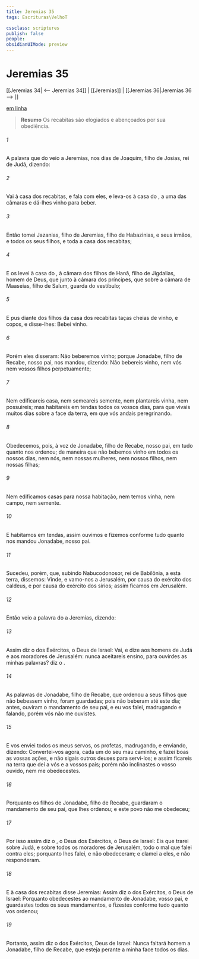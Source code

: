 ```yaml
---
title: Jeremias 35
tags: Escrituras\VelhoT

cssclass: scriptures
publish: false
people:
obsidianUIMode: preview
---
```


# Jeremias 35
[[Jeremias 34| <-- Jeremias 34]] | [[Jeremias]] | [[Jeremias 36|Jeremias 36 --> ]]

[em linha](https://churchofjesuschrist.org/study/scriptures/ot/jer/35?lang=por)

> __Resumo__
Os recabitas são elogiados e abençoados por sua obediência.

###### 1 
A palavra que do  veio a Jeremias, nos dias de Joaquim, filho de Josias, rei de Judá, dizendo:

###### 2 
Vai à casa dos recabitas, e fala com eles, e leva-os à casa do , a uma das câmaras e dá-lhes vinho para beber.

###### 3 
Então tomei Jazanias, filho de Jeremias, filho de Habazinias, e seus irmãos, e todos os seus filhos, e toda a casa dos recabitas;

###### 4 
E os levei à casa do , à câmara dos filhos de Hanã, filho de Jigdalias, homem de Deus, que  junto à câmara dos príncipes, que  sobre a câmara de Maaseias, filho de Salum, guarda do vestíbulo;

###### 5 
E pus diante dos filhos da casa dos recabitas taças cheias de vinho, e copos, e disse-lhes: Bebei vinho.

###### 6 
Porém eles disseram: Não beberemos vinho; porque Jonadabe, filho de Recabe, nosso pai, nos mandou, dizendo: Não bebereis vinho, nem vós nem vossos filhos perpetuamente;

###### 7 
Nem edificareis casa, nem semeareis semente, nem plantareis vinha, nem  possuireis; mas habitareis em tendas todos os vossos dias, para que vivais muitos dias sobre a face da terra, em que vós andais peregrinando.

###### 8 
Obedecemos, pois, à voz de Jonadabe, filho de Recabe, nosso pai, em tudo quanto nos ordenou; de maneira que não bebemos vinho em todos os nossos dias, nem nós, nem nossas mulheres, nem nossos filhos, nem nossas filhas;

###### 9 
Nem edificamos casas para nossa habitação, nem temos vinha, nem campo, nem semente.

###### 10 
E habitamos em tendas,  assim ouvimos e fizemos conforme tudo quanto nos mandou Jonadabe, nosso pai.

###### 11 
Sucedeu, porém, que, subindo Nabucodonosor, rei de Babilônia, a esta terra, dissemos: Vinde, e vamo-nos a Jerusalém, por causa do exército dos caldeus, e por causa do exército dos sírios;  assim ficamos em Jerusalém.

###### 12 
Então veio a palavra do  a Jeremias, dizendo:

###### 13 
Assim diz o  dos Exércitos, o Deus de Israel: Vai, e dize aos homens de Judá e aos moradores de Jerusalém:  nunca aceitareis ensino, para ouvirdes as minhas palavras? diz o .

###### 14 
As palavras de Jonadabe, filho de Recabe, que ordenou a seus filhos que não bebessem vinho, foram guardadas; pois não beberam até este dia; antes, ouviram o mandamento de seu pai, e eu vos falei, madrugando e falando, porém vós não me ouvistes.

###### 15 
E vos enviei todos os meus servos, os profetas, madrugando, e enviando,  dizendo: Convertei-vos agora, cada um do seu mau caminho, e fazei boas as vossas ações, e não sigais outros deuses para servi-los; e assim ficareis na terra que dei a vós e a vossos pais; porém não inclinastes o vosso ouvido, nem me obedecestes.

###### 16 
Porquanto os filhos de Jonadabe, filho de Recabe, guardaram o mandamento de seu pai, que lhes ordenou; e este povo não me obedeceu;

###### 17 
Por isso assim diz o , o Deus dos Exércitos, o Deus de Israel: Eis que trarei sobre Judá, e sobre todos os moradores de Jerusalém, todo o mal que falei contra eles; porquanto lhes falei, e não obedeceram; e clamei a eles, e não responderam.

###### 18 
E à casa dos recabitas disse Jeremias: Assim diz o  dos Exércitos, o Deus de Israel: Porquanto obedecestes ao mandamento de Jonadabe, vosso pai, e guardastes todos os seus mandamentos, e fizestes conforme tudo quanto vos ordenou;

###### 19 
Portanto, assim diz o  dos Exércitos, Deus de Israel: Nunca faltará homem a Jonadabe, filho de Recabe, que esteja perante a minha face todos os dias.

